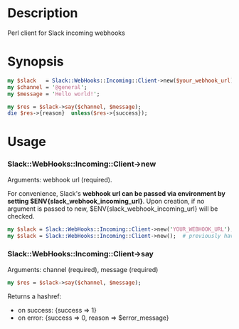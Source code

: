 Description
============
Perl client for Slack incoming webhooks

Synopsis
============
```perl
my $slack   = Slack::WebHooks::Incoming::Client->new($your_webhook_url);
my $channel = '@general';
my $message = 'Hello world!';

my $res = $slack->say($channel, $message);
die $res->{reason}  unless($res->{success});
```
Usage
============
### Slack::WebHooks::Incoming::Client->new ###
Arguments: webhook url (required).

For convenience, Slack's **webhook url can be passed via environment by setting $ENV{slack_webhook_incoming_url}**. Upon creation, if no argument is passed to new, $ENV{slack_webhook_incoming_url} will be checked.

```perl
my $slack = Slack::WebHooks::Incoming::Client->new('YOUR_WEBHOOK_URL');
my $slack = Slack::WebHooks::Incoming::Client->new();  # previously having set ${slack_webhook_incoming_url}
```

### Slack::WebHooks::Incoming::Client->say ###
Arguments: channel (required), message (required)

```perl
my $res = $slack->say($channel, $message);
```
Returns a hashref: 

* on success: {success => 1}
* on error:   {success => 0, reason => $error_message}